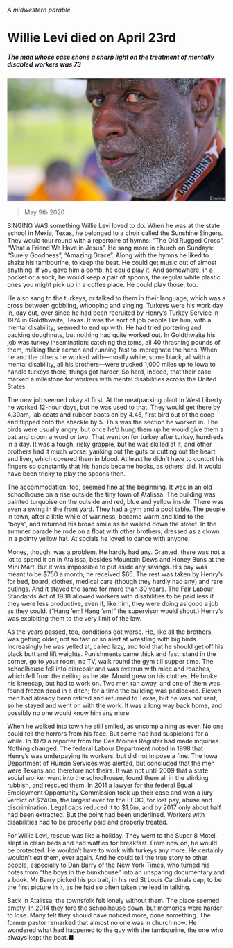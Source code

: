 ###### A midwestern parable

# Willie Levi died on April 23rd 

##### The man whose case shone a sharp light on the treatment of mentally disabled workers was 73 

![image](images/20200509_OBP001_0.jpg) 

> May 9th 2020 

SINGING WAS something Willie Levi loved to do. When he was at the state school in Mexia, Texas, he belonged to a choir called the Sunshine Singers. They would tour round with a repertoire of hymns: “The Old Rugged Cross”, “What a Friend We Have in Jesus”. He sang more in church on Sundays: “Surely Goodness”, “Amazing Grace”. Along with the hymns he liked to shake his tambourine, to keep the beat. He could get music out of almost anything. If you gave him a comb, he could play it. And somewhere, in a pocket or a sock, he would keep a pair of spoons, the regular white plastic ones you might pick up in a coffee place. He could play those, too.

He also sang to the turkeys, or talked to them in their language, which was a cross between gobbling, whooping and singing. Turkeys were his work day in, day out, ever since he had been recruited by Henry’s Turkey Service in 1974 in Goldthwaite, Texas. It was the sort of job people like him, with a mental disability, seemed to end up with. He had tried portering and packing doughnuts, but nothing had quite worked out. In Goldthwaite his job was turkey insemination: catching the toms, all 40 thrashing pounds of them, milking their semen and running fast to impregnate the hens. When he and the others he worked with—mostly white, some black, all with a mental disability, all his brothers—were trucked 1,000 miles up to Iowa to handle turkeys there, things got harder. So hard, indeed, that their case marked a milestone for workers with mental disabilities across the United States.


The new job seemed okay at first. At the meatpacking plant in West Liberty he worked 12-hour days, but he was used to that. They would get there by 4.30am, lab coats and rubber boots on by 4.45, first bird out of the coop and flipped onto the shackle by 5. This was the section he worked in. The birds were usually angry, but once he’d hung them up he would give them a pat and croon a word or two. That went on for turkey after turkey, hundreds in a day. It was a tough, risky grapple, but he was skilled at it, and other brothers had it much worse: yanking out the guts or cutting out the heart and liver, which covered them in blood. At least he didn’t have to contort his fingers so constantly that his hands became hooks, as others’ did. It would have been tricky to play the spoons then.

The accommodation, too, seemed fine at the beginning. It was in an old schoolhouse on a rise outside the tiny town of Atalissa. The building was painted turquoise on the outside and red, blue and yellow inside. There was even a swing in the front yard. They had a gym and a pool table. The people in town, after a little while of wariness, became warm and kind to the “boys”, and returned his broad smile as he walked down the street. In the summer parade he rode on a float with other brothers, dressed as a clown in a pointy yellow hat. At socials he loved to dance with anyone.

Money, though, was a problem. He hardly had any. Granted, there was not a lot to spend it on in Atalissa, besides Mountain Dews and Honey Buns at the Mini Mart. But it was impossible to put aside any savings. His pay was meant to be $750 a month; he received $65. The rest was taken by Henry’s for bed, board, clothes, medical care (though they hardly had any) and rare outings. And it stayed the same for more than 30 years. The Fair Labour Standards Act of 1938 allowed workers with disabilities to be paid less if they were less productive, even if, like him, they were doing as good a job as they could. (“Hang ’em! Hang ’em!” the supervisor would shout.) Henry’s was exploiting them to the very limit of the law.

As the years passed, too, conditions got worse. He, like all the brothers, was getting older, not so fast or so alert at wrestling with big birds. Increasingly he was yelled at, called lazy, and told that he should get off his black butt and lift weights. Punishments came thick and fast: stand in the corner, go to your room, no TV, walk round the gym till supper time. The schoolhouse fell into disrepair and was overrun with mice and roaches, which fell from the ceiling as he ate. Mould grew on his clothes. He broke his kneecap, but had to work on. Two men ran away, and one of them was found frozen dead in a ditch; for a time the building was padlocked. Eleven men had already been retired and returned to Texas, but he was not sent, so he stayed and went on with the work. It was a long way back home, and possibly no one would know him any more.

When he walked into town he still smiled, as uncomplaining as ever. No one could tell the horrors from his face. But some had had suspicions for a while. In 1979 a reporter from the Des Moines Register had made inquiries. Nothing changed. The federal Labour Department noted in 1998 that Henry’s was underpaying its workers, but did not impose a fine. The Iowa Department of Human Services was alerted, but concluded that the men were Texans and therefore not theirs. It was not until 2009 that a state social worker went into the schoolhouse, found them all in the stinking rubbish, and rescued them. In 2011 a lawyer for the federal Equal Employment Opportunity Commission took up their case and won a jury verdict of $240m, the largest ever for the EEOC, for lost pay, abuse and discrimination. Legal caps reduced it to $1.6m, and by 2017 only about half had been extracted. But the point had been underlined. Workers with disabilities had to be properly paid and properly treated.

For Willie Levi, rescue was like a holiday. They went to the Super 8 Motel, slept in clean beds and had waffles for breakfast. From now on, he would be protected. He wouldn’t have to work with turkeys any more. He certainly wouldn’t eat them, ever again. And he could tell the true story to other people, especially to Dan Barry of the New York Times, who turned his notes from “the boys in the bunkhouse” into an unsparing documentary and a book. Mr Barry picked his portrait, in his red St Louis Cardinals cap, to be the first picture in it, as he had so often taken the lead in talking.

Back in Atalissa, the townsfolk felt lonely without them. The place seemed empty. In 2014 they tore the schoolhouse down, but memories were harder to lose. Many felt they should have noticed more, done something. The former pastor remarked that almost no one was in church now. He wondered what had happened to the guy with the tambourine, the one who always kept the beat.■

